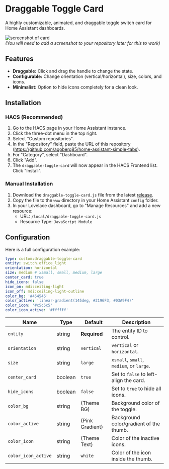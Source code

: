 # Draggable Toggle Card

A highly customizable, animated, and draggable toggle switch card for Home Assistant dashboards.

![screenshot of card](https://raw.githubusercontent.com/YOUR_GITHUB_USERNAME/lovelace-draggable-toggle-card/main/screenshot.png)  
*(You will need to add a screenshot to your repository later for this to work)*

## Features
- **Draggable:** Click and drag the handle to change the state.
- **Configurable:** Change orientation (vertical/horizontal), size, colors, and icons.
- **Minimalist:** Option to hide icons completely for a clean look.

## Installation

### HACS (Recommended)

1.  Go to the HACS page in your Home Assistant instance.
2.  Click the three-dot menu in the top right.
3.  Select "Custom repositories".
4.  In the "Repository" field, paste the URL of this repository (https://github.com/agoberg85/home-assistant-simple-tabs).
5.  For "Category", select "Dashboard".
6.  Click "Add".
7.  The `draggable-toggle-card` will now appear in the HACS Frontend list. Click "Install".

### Manual Installation

1.  Download the `draggable-toggle-card.js` file from the latest [release](https://github.com/agoberg85/home-assistant-simple-tabs/releases).
2.  Copy the file to the `www` directory in your Home Assistant `config` folder.
3.  In your Lovelace dashboard, go to "Manage Resources" and add a new resource:
    - URL: `/local/draggable-toggle-card.js`
    - Resource Type: `JavaScript Module`

## Configuration
Here is a full configuration example:

```yaml
type: custom:draggable-toggle-card
entity: switch.office_light
orientation: horizontal
size: medium # xsmall, small, medium, large
center_card: true
hide_icons: false
icon_on: mdi:ceiling-light
icon_off: mdi:ceiling-light-outline
color_bg: '#454545'
color_active: 'linear-gradient(145deg, #2196F3, #03A9F4)'
color_icon: '#c5c5c5'
color_icon_active: '#ffffff'
```

| Name | Type | Default | Description |
|---|---|---|---|
| `entity` | string | **Required** | The entity ID to control. |
| `orientation` | string | `vertical` | `vertical` or `horizontal`. |
| `size` | string | `large` | `xsmall`, `small`, `medium`, or `large`. |
| `center_card` | boolean | `true` | Set to `false` to left-align the card. |
| `hide_icons` | boolean | `false` | Set to `true` to hide all icons. |
| `color_bg` | string | (Theme BG) | Background color of the toggle. |
| `color_active`| string | (Pink Gradient)| Background color/gradient of the thumb. |
| `color_icon` | string | (Theme Text) | Color of the inactive icons. |
| `color_icon_active`| string | `white` | Color of the icon inside the thumb. |